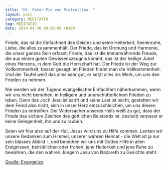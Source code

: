 ```yaml
---
title: "Hl. Pater Pio von Pietrelcina  "
layout: post
category: MEDITATIO
tag: MEDITATIO
date: 2024-04-30 09:00:00 +0100
---
```

Friede, das ist die Einfachheit des Geistes und seine Heiterkeit, Seelenruhe, Liebe, die alles zusammenhält. Der Friede, das ist Ordnung und Harmonie, die unser ganzes Sein erfasst; Friede, das ist die immerwährende Freude, die aus einem guten Gewissenszeugnis kommt; das ist der heilige Jubel eines Herzens, in dem Gott die Herrschaft hat.<!--more--> Der Friede ist der Weg zur Vollkommenheit, besser gesagt: im Frieden findet man die Vollkommenheit. Und der Teufel weiß das alles sehr gut, er setzt alles ins Werk, um uns den Frieden zu nehmen.

Nie werden wir der Tugend evangelischer Einfachheit näherkommen, wenn wir uns nicht bemühen, in heiligem und unerschütterlichem Frieden zu leben. Denn das Joch Jesu ist sanft und seine Last ist leicht, gestatten wir dem Feind also nicht, sich in unser Herz einzuschleichen, um uns diesen Frieden zu entreißen. Der Widersacher unseres Heils weiß zu gut, dass der Friede das sichere Zeichen des göttlichen Beistands ist, deshalb verpasst er keine Gelegenheit, ihn uns zu rauben. 

Seien wir hier also auf der Hut. Jesus wird uns zu Hilfe kommen. Lenken wir unsere Gedanken zum Himmel, unserer wahren Heimat - die Welt ist ja nur sein blasses Abbild -, und bemühen wir uns mit Gottes Hilfe in allen Ereignissen, betrüblichen oder frohen, jene Heiterkeit und jene Ruhe zu bewahren, die den wahren Jüngern Jesu von Nazareth zu Gesichte steht.  

[Quelle: Evangelizo](https://evangeliumtagfuertag.org/DE/gospel)